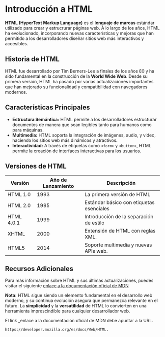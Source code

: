 # Introducción a HTML

__HTML (HyperText Markup Language)__ es el __lenguaje de marcas__ estándar utilizado para crear y estrucrurar páginas web. A lo largo de los años, HTML ha evolucionado, incorporando nuevas características y mejoras que han permitido a los desarrolladores diseñar sitios web más interactivos y accesibles.

## Historia de HTML

HTML fue desarrollado por Tim Berners-Lee a finales de los años 80 y ha sido fundamental en la construcción de la __World Wide Web__. Desde su primera versión, HTML ha pasado por varias actualizaciones importantes que han mejorado su funcionalidad y compatibilidad con navegadores modernos.

## Características Principales

* __Estructura Semántica:__ HTML permite a los desarrolladores estructurar documentos de manera que sean legibles tanto para humanos como para máquinas.
* __Multimedia:__ HTML soporta la integración de imágenes, audio, y video, haciendo los sitios web más dinámicos y atractivos.
* __Interactividad:__ A través de etiquetas como `<form>` y `<button>`, HTML permite la creación de interfaces interactivas para los usuarios.

## Versiones de HTML

| Versión | Año de Lanzamiento | Descripción |
|---------|--------------------|-------------|
|HTML 1.0 |1993                |La primera versión de HTML|
|HTML 2.0 |1995          |Estándar básico con etiquetas esenciales|
|HTML 4.0.1| 1999 | Introducción de la separación de estilo|
|XHTML | 2000 | Extensión de HTML con reglas XML.|
|HTML5| 2014 | Soporte multimedia y nuevas APIs web.|

## Recursos Adicionales

Para más información sobre HTML y sus últimas actualizaciones, puedes visitar el siguiente [enlace a la documentación oficial de MDN](https://github.com/jonaygarciav/apuntes_de_lnd/blob/main/apuntes/ejercicios/ut01-intro-lm-ejercicio01.png)

__Nota:__ HTML sigue siendo un elemento fundamental en el desarrollo web moderno, y su continua evolución asegura que permanezca relevante en el futuro. La __simplicidad__ y la __versatilidad__ de HTML lo convierten en una herramienta imprescindible para cualquier desarrollador web.

El link _enlace a la documentación oficial de MDN debe apuntar a la URL.

```enlace
https://developer.mozilla.org/es/docs/Web/HTML.
```
